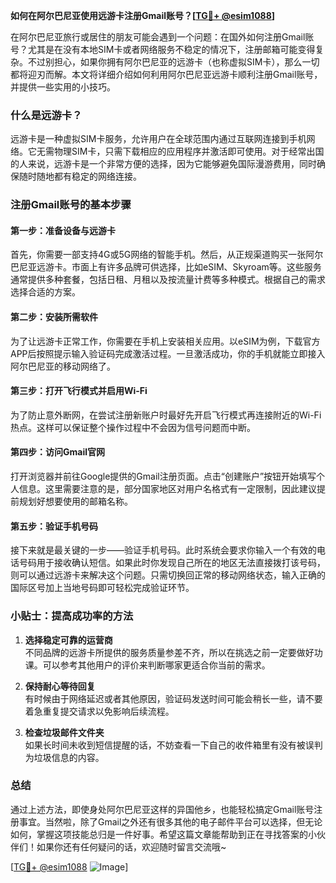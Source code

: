 **如何在阿尔巴尼亚使用远游卡注册Gmail账号？[[TG💪+ @esim1088](https://t.me/s/esim1088)]**

在阿尔巴尼亚旅行或居住的朋友可能会遇到一个问题：在国外如何注册Gmail账号？尤其是在没有本地SIM卡或者网络服务不稳定的情况下，注册邮箱可能变得复杂。不过别担心，如果你拥有阿尔巴尼亚的远游卡（也称虚拟SIM卡），那么一切都将迎刃而解。本文将详细介绍如何利用阿尔巴尼亚远游卡顺利注册Gmail账号，并提供一些实用的小技巧。

### 什么是远游卡？

远游卡是一种虚拟SIM卡服务，允许用户在全球范围内通过互联网连接到手机网络。它无需物理SIM卡，只需下载相应的应用程序并激活即可使用。对于经常出国的人来说，远游卡是一个非常方便的选择，因为它能够避免国际漫游费用，同时确保随时随地都有稳定的网络连接。

### 注册Gmail账号的基本步骤

#### 第一步：准备设备与远游卡
首先，你需要一部支持4G或5G网络的智能手机。然后，从正规渠道购买一张阿尔巴尼亚远游卡。市面上有许多品牌可供选择，比如eSIM、Skyroam等。这些服务通常提供多种套餐，包括日租、月租以及按流量计费等多种模式。根据自己的需求选择合适的方案。

#### 第二步：安装所需软件
为了让远游卡正常工作，你需要在手机上安装相关应用。以eSIM为例，下载官方APP后按照提示输入验证码完成激活过程。一旦激活成功，你的手机就能立即接入阿尔巴尼亚的移动网络了。

#### 第三步：打开飞行模式并启用Wi-Fi
为了防止意外断网，在尝试注册新账户时最好先开启飞行模式再连接附近的Wi-Fi热点。这样可以保证整个操作过程中不会因为信号问题而中断。

#### 第四步：访问Gmail官网
打开浏览器并前往Google提供的Gmail注册页面。点击“创建账户”按钮开始填写个人信息。这里需要注意的是，部分国家地区对用户名格式有一定限制，因此建议提前规划好想要使用的邮箱名称。

#### 第五步：验证手机号码
接下来就是最关键的一步——验证手机号码。此时系统会要求你输入一个有效的电话号码用于接收确认短信。如果此时你发现自己所在的地区无法直接拨打该号码，则可以通过远游卡来解决这个问题。只需切换回正常的移动网络状态，输入正确的国际区号加上当地号码即可轻松完成验证环节。

### 小贴士：提高成功率的方法

1. **选择稳定可靠的运营商**  
   不同品牌的远游卡所提供的服务质量参差不齐，所以在挑选之前一定要做好功课。可以参考其他用户的评价来判断哪家更适合你当前的需求。

2. **保持耐心等待回复**  
   有时候由于网络延迟或者其他原因，验证码发送时间可能会稍长一些，请不要着急重复提交请求以免影响后续流程。

3. **检查垃圾邮件文件夹**  
   如果长时间未收到短信提醒的话，不妨查看一下自己的收件箱里有没有被误判为垃圾信息的内容。

### 总结

通过上述方法，即使身处阿尔巴尼亚这样的异国他乡，也能轻松搞定Gmail账号注册事宜。当然啦，除了Gmail之外还有很多其他的电子邮件平台可以选择，但无论如何，掌握这项技能总归是一件好事。希望这篇文章能帮助到正在寻找答案的小伙伴们！如果你还有任何疑问的话，欢迎随时留言交流哦~

[[TG💪+ @esim1088](https://t.me/s/esim1088) ![Image](https://i.postimg.cc/4NQfJmqS/Snipaste-2025-05-13-00-14-12.png)]